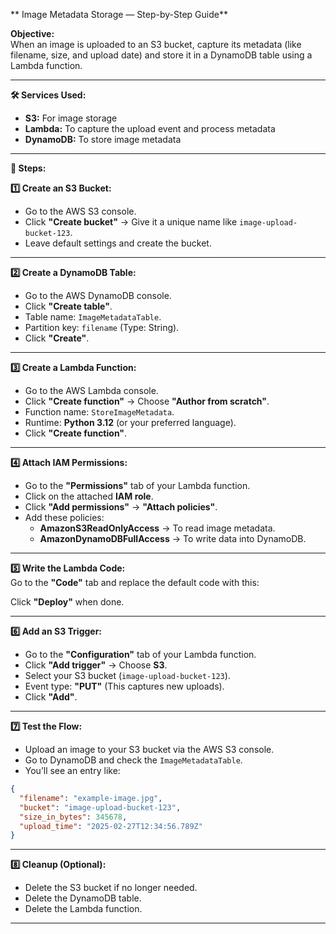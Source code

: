** Image Metadata Storage — Step-by-Step Guide**  

**Objective:**  
When an image is uploaded to an S3 bucket, capture its metadata (like filename, size, and upload date) and store it in a DynamoDB table using a Lambda function.  

---

**🛠 Services Used:**  
- **S3:** For image storage  
- **Lambda:** To capture the upload event and process metadata  
- **DynamoDB:** To store image metadata  

---

**👣 Steps:**  

**1️⃣ Create an S3 Bucket:**  
- Go to the AWS S3 console.  
- Click **"Create bucket"** → Give it a unique name like `image-upload-bucket-123`.  
- Leave default settings and create the bucket.  

---

**2️⃣ Create a DynamoDB Table:**  
- Go to the AWS DynamoDB console.  
- Click **"Create table"**.  
- Table name: `ImageMetadataTable`.  
- Partition key: `filename` (Type: String).  
- Click **"Create"**.  

---

**3️⃣ Create a Lambda Function:**  
- Go to the AWS Lambda console.  
- Click **"Create function"** → Choose **"Author from scratch"**.  
- Function name: `StoreImageMetadata`.  
- Runtime: **Python 3.12** (or your preferred language).  
- Click **"Create function"**.  

---

**4️⃣ Attach IAM Permissions:**  
- Go to the **"Permissions"** tab of your Lambda function.  
- Click on the attached **IAM role**.  
- Click **"Add permissions"** → **"Attach policies"**.  
- Add these policies:  
  - **AmazonS3ReadOnlyAccess** → To read image metadata.  
  - **AmazonDynamoDBFullAccess** → To write data into DynamoDB.  

---

**5️⃣ Write the Lambda Code:**  
Go to the **"Code"** tab and replace the default code with this:  


Click **"Deploy"** when done.  

---

**6️⃣ Add an S3 Trigger:**  
- Go to the **"Configuration"** tab of your Lambda function.  
- Click **"Add trigger"** → Choose **S3**.  
- Select your S3 bucket (`image-upload-bucket-123`).  
- Event type: **"PUT"** (This captures new uploads).  
- Click **"Add"**.  

---

**7️⃣ Test the Flow:**  
- Upload an image to your S3 bucket via the AWS S3 console.  
- Go to DynamoDB and check the `ImageMetadataTable`.  
- You’ll see an entry like:  

```json
{
  "filename": "example-image.jpg",
  "bucket": "image-upload-bucket-123",
  "size_in_bytes": 345678,
  "upload_time": "2025-02-27T12:34:56.789Z"
}
```

---

**8️⃣ Cleanup (Optional):**  
- Delete the S3 bucket if no longer needed.  
- Delete the DynamoDB table.  
- Delete the Lambda function.  

---
